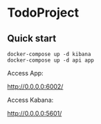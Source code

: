 # TodoProject

## Quick start
```
docker-compose up -d kibana
docker-compose up -d api app
```

Access App:

<http://0.0.0.0:6002/>


Access Kabana:

<http://0.0.0.0:5601/>